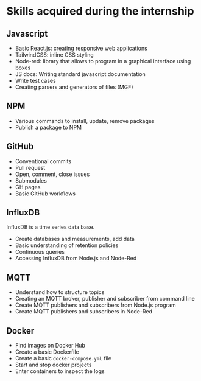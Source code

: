 # Skills acquired during the internship

## Javascript

- Basic React.js: creating responsive web applications
- TailwindCSS: inline CSS styling
- Node-red: library that allows to program in a graphical interface using boxes
- JS docs: Writing standard javascript documentation
- Write test cases
- Creating parsers and generators of files (MGF)

## NPM

- Various commands to install, update, remove packages
- Publish a package to NPM

## GitHub

- Conventional commits
- Pull request
- Open, comment, close issues
- Submodules
- GH pages
- Basic GitHub workflows

## InfluxDB

InfluxDB is a time series data base.

- Create databases and measurements, add data
- Basic understanding of retention policies
- Continuous queries
- Accessing InfluxDB from Node.js and Node-Red

## MQTT

- Understand how to structure topics
- Creating an MQTT broker, publisher and subscriber from command line
- Create MQTT publishers and subscribers from Node.js program
- Create MQTT publishers and subscribers in Node-Red

## Docker

- Find images on Docker Hub
- Create a basic Dockerfile
- Create a basic `docker-compose.yml` file
- Start and stop docker projects
- Enter containers to inspect the logs

